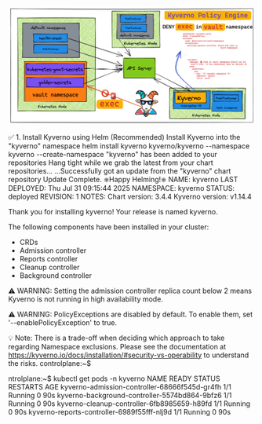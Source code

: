 
![Kyveno](kyverno.png)


✅ 1. Install Kyverno using Helm (Recommended)
 Install Kyverno into the "kyverno" namespace
helm install kyverno kyverno/kyverno --namespace kyverno --create-namespace
"kyverno" has been added to your repositories
Hang tight while we grab the latest from your chart repositories...
...Successfully got an update from the "kyverno" chart repository
Update Complete. ⎈Happy Helming!⎈
NAME: kyverno
LAST DEPLOYED: Thu Jul 31 09:15:44 2025
NAMESPACE: kyverno
STATUS: deployed
REVISION: 1
NOTES:
Chart version: 3.4.4
Kyverno version: v1.14.4

Thank you for installing kyverno! Your release is named kyverno.

The following components have been installed in your cluster:
- CRDs
- Admission controller
- Reports controller
- Cleanup controller
- Background controller


⚠️  WARNING: Setting the admission controller replica count below 2 means Kyverno is not running in high availability mode.


⚠️  WARNING: PolicyExceptions are disabled by default. To enable them, set '--enablePolicyException' to true.

💡 Note: There is a trade-off when deciding which approach to take regarding Namespace exclusions. Please see the documentation at https://kyverno.io/docs/installation/#security-vs-operability to understand the risks.
controlplane:~$ 


ntrolplane:~$ kubectl get pods -n kyverno
NAME                                            READY   STATUS    RESTARTS   AGE
kyverno-admission-controller-68666f545d-gr4fh   1/1     Running   0          90s
kyverno-background-controller-5574bd864-9bfz6   1/1     Running   0          90s
kyverno-cleanup-controller-6fb8985659-h89fd     1/1     Running   0          90s
kyverno-reports-controller-6989f55fff-nlj9d     1/1     Running   0          90s
